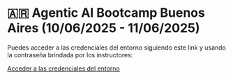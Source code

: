 # 🇦🇷 Agentic AI Bootcamp Buenos Aires (10/06/2025 - 11/06/2025)
Puedes acceder a las credenciales del entorno siguiendo este link y usando la contraseña brindada por los instructores:

[Acceder a las credenciales del entorno](https://ibm.box.com/s/l2oleuam2jy0f99t3yja9yhoim0vk31c)

